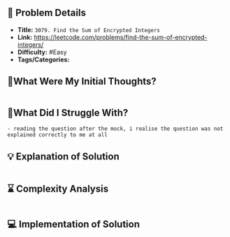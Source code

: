 ## 📝 Problem Details

- **Title:** `3079. Find the Sum of Encrypted Integers`
- **Link:** https://leetcode.com/problems/find-the-sum-of-encrypted-integers/
- **Difficulty:** #Easy 
- **Tags/Categories:** 

## 💭What Were My Initial Thoughts?

```

```

## 🤔What Did I Struggle With?

```
- reading the question after the mock, i realise the question was not explained correctly to me at all
```

## 💡 Explanation of Solution

```

```

## ⌛ Complexity Analysis

```

```

## 💻 Implementation of Solution

```cpp

```